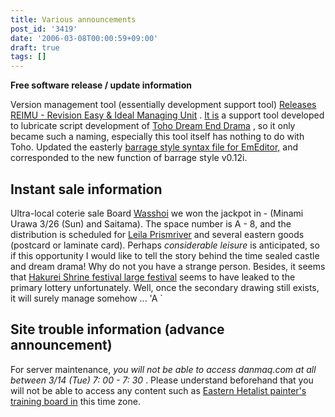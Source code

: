 ```yaml
---
title: Various announcements
post_id: '3419'
date: '2006-03-08T00:00:59+09:00'
draft: true
tags: []
---
```


**Free software release / update information**

Version management tool (essentially development support tool) [Releases REIMU - Revision Easy & Ideal Managing Unit](/reimu-rcs) . [It is](https://danmaq.com/!/thC/) a support tool developed to lubricate script development of [Toho Dream End Drama](https://danmaq.com/!/thC/) , so it only became such a naming, especially this tool itself has nothing to do with Toho. Updated the easterly [barrage style syntax file for EmEditor,](/emeditor-danmakufu) and corresponded to the new function of barrage style v0.12i.

## Instant sale information

Ultra-local coterie sale Board [Wasshoi](http://www.h4.dion.ne.jp/%7Ewashoi/) we won the jackpot in - (Minami Urawa 3/26 (Sun) and Saitama). The space number is A - 8, and the distribution is scheduled for [Leila Prismriver](https://danmaq.com/!/leila/) and several eastern goods (postcard or laminate card). Perhaps _considerable leisure_ is anticipated, so if this opportunity I would like to tell the story behind the time sealed castle and dream drama! Why do not you have a strange person. Besides, it seems that [Hakurei Shrine festival large festival](http://www.reitaisai.com/) seems to have leaked to the primary lottery unfortunately. Well, once the secondary drawing still exists, it will surely manage somehow ... 'A `

## Site trouble information (advance announcement)

For server maintenance, _you will not be able to access danmaq.com at all between 3/14 (Tue) 7: 00 - 7: 30_ . Please understand beforehand that you will not be able to access any content such as [Eastern Hetalist painter's training board in](/feedback/thpbbs/) this time zone.
